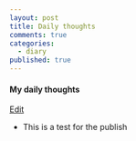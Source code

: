 ```yaml
---
layout: post
title: Daily thoughts
comments: true
categories:
  - diary
published: true
---
```


#### My daily thoughts
<a href="http://prose.io/#muyun/muyun.github.io/edit/master/_posts/2017-06-26-mythoughts.md"> Edit</a>

* This is a test for the publish
